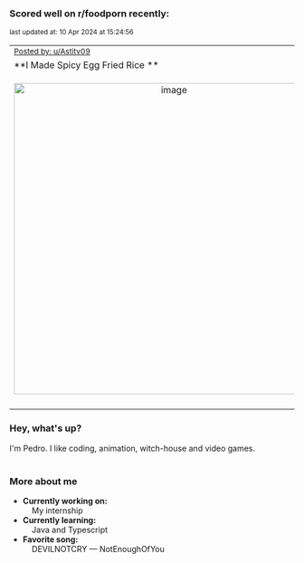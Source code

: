 ### Scored well on r/foodporn recently:

<p align="left"><sub>last updated at: 10 Apr 2024 at 15:24:56</sub></p>

|   |
| --- |
| <sub>[Posted by: u/Astitv09][source]</sub> |
| **I Made Spicy Egg Fried Rice ** | 
|<p align="center"> <img alt="image" src="https://i.redd.it/n3q16xve4atc1.jpeg" width="550" /> </p>|
|   |

### Hey, what's up?

I'm Pedro. I like coding, animation, witch-house and video games.<br><br>

### More about me
- **Currently working on:**  
&nbsp;&nbsp;&nbsp;&nbsp;My internship
- **Currently learning:**  
&nbsp;&nbsp;&nbsp;&nbsp;Java and Typescript
- **Favorite song:**  
&nbsp;&nbsp;&nbsp;&nbsp;DEVILNOTCRY — NotEnoughOfYou<br><br>

  



  
  
  
[linkedin]: https://linkedin.com/in/pedro-h-r-gomes-8a487b14a/
[gmail]: mailto:pilique11@gmail.com
[source]: https://reddit.com/r/FoodPorn/comments/1bz1pqe/i_made_spicy_egg_fried_rice/
[redditAPI]: https://www.reddit.com/dev/api/